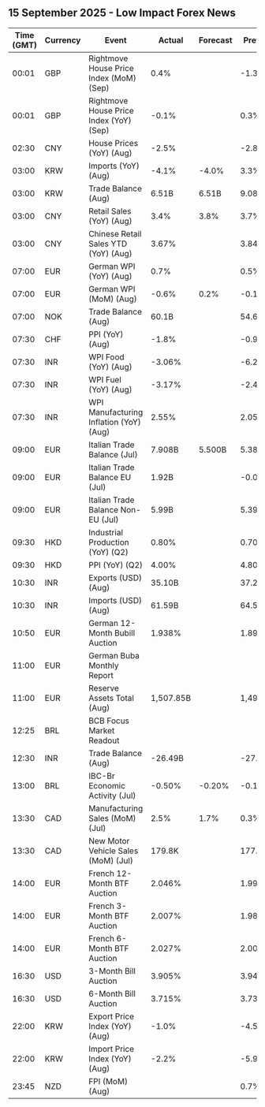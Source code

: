 ## 15 September 2025 - Low Impact Forex News

| Time (GMT) | Currency | Event | Actual | Forecast | Previous |
|------|----------|-------|--------|----------|----------|
| 00:01 | GBP | Rightmove House Price Index (MoM) (Sep) | 0.4% |  | -1.3% |
| 00:01 | GBP | Rightmove House Price Index (YoY) (Sep) | -0.1% |  | 0.3% |
| 02:30 | CNY | House Prices (YoY) (Aug) | -2.5% |  | -2.8% |
| 03:00 | KRW | Imports (YoY) (Aug) | -4.1% | -4.0% | 3.3% |
| 03:00 | KRW | Trade Balance (Aug) | 6.51B | 6.51B | 9.08B |
| 03:00 | CNY | Retail Sales (YoY) (Aug) | 3.4% | 3.8% | 3.7% |
| 03:00 | CNY | Chinese Retail Sales YTD (YoY) (Aug) | 3.67% |  | 3.84% |
| 07:00 | EUR | German WPI (YoY) (Aug) | 0.7% |  | 0.5% |
| 07:00 | EUR | German WPI (MoM) (Aug) | -0.6% | 0.2% | -0.1% |
| 07:00 | NOK | Trade Balance (Aug) | 60.1B |  | 54.6B |
| 07:30 | CHF | PPI (YoY) (Aug) | -1.8% |  | -0.9% |
| 07:30 | INR | WPI Food (YoY) (Aug) | -3.06% |  | -6.29% |
| 07:30 | INR | WPI Fuel (YoY) (Aug) | -3.17% |  | -2.43% |
| 07:30 | INR | WPI Manufacturing Inflation (YoY) (Aug) | 2.55% |  | 2.05% |
| 09:00 | EUR | Italian Trade Balance (Jul) | 7.908B | 5.500B | 5.384B |
| 09:00 | EUR | Italian Trade Balance EU (Jul) | 1.92B |  | -0.09B |
| 09:00 | EUR | Italian Trade Balance Non-EU (Jul) | 5.99B |  | 5.39B |
| 09:30 | HKD | Industrial Production (YoY) (Q2) | 0.80% |  | 0.70% |
| 09:30 | HKD | PPI (YoY) (Q2) | 4.00% |  | 4.80% |
| 10:30 | INR | Exports (USD) (Aug) | 35.10B |  | 37.24B |
| 10:30 | INR | Imports (USD) (Aug) | 61.59B |  | 64.59B |
| 10:50 | EUR | German 12-Month Bubill Auction | 1.938% |  | 1.895% |
| 11:00 | EUR | German Buba Monthly Report |  |  |  |
| 11:00 | EUR | Reserve Assets Total (Aug) | 1,507.85B |  | 1,499.04B |
| 12:25 | BRL | BCB Focus Market Readout |  |  |  |
| 12:30 | INR | Trade Balance (Aug) | -26.49B |  | -27.35B |
| 13:00 | BRL | IBC-Br Economic Activity (Jul) | -0.50% | -0.20% | -0.10% |
| 13:30 | CAD | Manufacturing Sales (MoM) (Jul) | 2.5% | 1.7% | 0.3% |
| 13:30 | CAD | New Motor Vehicle Sales (MoM) (Jul) | 179.8K |  | 177.2K |
| 14:00 | EUR | French 12-Month BTF Auction | 2.046% |  | 1.997% |
| 14:00 | EUR | French 3-Month BTF Auction | 2.007% |  | 1.989% |
| 14:00 | EUR | French 6-Month BTF Auction | 2.027% |  | 2.006% |
| 16:30 | USD | 3-Month Bill Auction | 3.905% |  | 3.940% |
| 16:30 | USD | 6-Month Bill Auction | 3.715% |  | 3.730% |
| 22:00 | KRW | Export Price Index (YoY) (Aug) | -1.0% |  | -4.5% |
| 22:00 | KRW | Import Price Index (YoY) (Aug) | -2.2% |  | -5.9% |
| 23:45 | NZD | FPI (MoM) (Aug) |  |  | 0.7% |
